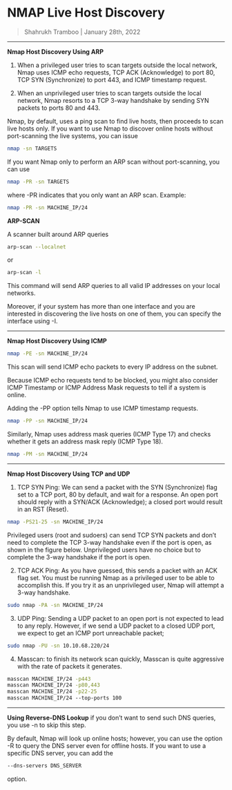 # NMAP Live Host Discovery

> Shahrukh Tramboo | January 28th, 2022

--------------------------------------

**Nmap Host Discovery Using ARP**

1.	When a privileged user tries to scan targets outside the local network, Nmap uses ICMP echo requests, TCP ACK (Acknowledge) to port 80, TCP SYN (Synchronize) to port 443, and ICMP timestamp request.

2.	When an unprivileged user tries to scan targets outside the local network, Nmap resorts to a TCP 3-way handshake by sending SYN packets to ports 80 and 443.


Nmap, by default, uses a ping scan to find live hosts, then proceeds to scan live hosts only.
If you want to use Nmap to discover online hosts without port-scanning the live systems, you can issue 

```bash
nmap -sn TARGETS
```
If you want Nmap only to perform an ARP scan without port-scanning, you can use
```bash
nmap -PR -sn TARGETS
```

where -PR indicates that you only want an ARP scan.
Example:
```bash
nmap -PR -sn MACHINE_IP/24
```

**ARP-SCAN**

A scanner built around ARP queries
```bash
arp-scan --localnet
```

or

```bash
arp-scan -l
```

This command will send ARP queries to all valid IP addresses on your local networks.

Moreover, if your system has more than one interface and you are interested in discovering the live hosts on one of them, you can specify the interface using -I.

-------------------------------------------------

**Nmap Host Discovery Using ICMP**

```bash
nmap -PE -sn MACHINE_IP/24
```
This scan will send ICMP echo packets to every IP address on the subnet.

Because ICMP echo requests tend to be blocked, you might also consider ICMP Timestamp or ICMP Address Mask requests to tell if a system is online.

Adding the -PP option tells Nmap to use ICMP timestamp requests. 
```bash
nmap -PP -sn MACHINE_IP/24
```

Similarly, Nmap uses address mask queries (ICMP Type 17) and checks whether it gets an address mask reply (ICMP Type 18).
```bash
nmap -PM -sn MACHINE_IP/24
```

---------------------------------------------------

**Nmap Host Discovery Using TCP and UDP**

1.	TCP SYN Ping:
We can send a packet with the SYN (Synchronize) flag set to a TCP port, 80 by default, and wait for a response. An open port should reply with a SYN/ACK (Acknowledge); a closed port would result in an RST (Reset).

```bash
nmap -PS21-25 -sn MACHINE_IP/24
```

Privileged users (root and sudoers) can send TCP SYN packets and don’t need to complete the TCP 3-way handshake even if the port is open, as shown in the figure below. Unprivileged users have no choice but to complete the 3-way handshake if the port is open.


2.	TCP ACK Ping:
As you have guessed, this sends a packet with an ACK flag set. You must be running Nmap as a privileged user to be able to accomplish this. If you try it as an unprivileged user, Nmap will attempt a 3-way handshake.
```bash
sudo nmap -PA -sn MACHINE_IP/24
```

3.	UDP Ping:
Sending a UDP packet to an open port is not expected to lead to any reply. However, if we send a UDP packet to a closed UDP port, we expect to get an ICMP port unreachable packet; 
```bash
sudo nmap -PU -sn 10.10.68.220/24
```

4.	Masscan:
to finish its network scan quickly, Masscan is quite aggressive with the rate of packets it generates.

```bash
masscan MACHINE_IP/24 -p443
masscan MACHINE_IP/24 -p80,443
masscan MACHINE_IP/24 -p22-25
masscan MACHINE_IP/24 ‐‐top-ports 100
```

----------------------------------------------------

**Using Reverse-DNS Lookup**
if you don’t want to send such DNS queries, you use -n to skip this step.

By default, Nmap will look up online hosts; however, you can use the option -R to query the DNS server even for offline hosts. If you want to use a specific DNS server, you can add the 
```bash
--dns-servers DNS_SERVER 
```
option.
